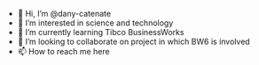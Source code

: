 - 👋 Hi, I’m @dany-catenate
- 👀 I’m interested in science and technology
- 🌱 I’m currently learning Tibco BusinessWorks
- 💞️ I’m looking to collaborate on project in which BW6 is involved
- 📫 How to reach me here

<!---
dany-catenate/dany-catenate is a ✨ special ✨ repository because its `README.md` (this file) appears on your GitHub profile.
You can click the Preview link to take a look at your changes.
--->

